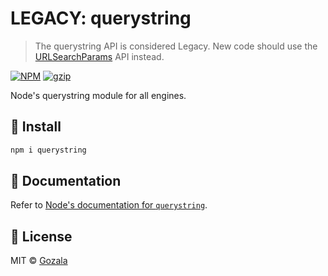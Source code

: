 # LEGACY: querystring

> The querystring API is considered Legacy. New code should use the [URLSearchParams](https://developer.mozilla.org/en-US/docs/Web/API/URLSearchParams) API instead.

[![NPM](https://img.shields.io/npm/v/querystring.svg)](https://npm.im/querystring)
[![gzip](https://badgen.net/bundlephobia/minzip/querystring@latest)](https://bundlephobia.com/result?p=querystring@latest)

Node's querystring module for all engines.

## 🔧 Install

```sh
npm i querystring
```

## 📖 Documentation

Refer to [Node's documentation for `querystring`](https://nodejs.org/api/querystring.html).

## 📜 License

MIT &copy; [Gozala](https://github.com/Gozala)
